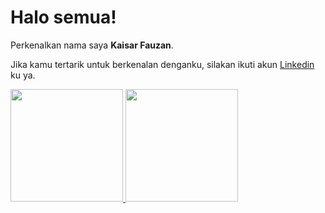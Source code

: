 
# Halo semua! 
Perkenalkan nama saya **Kaisar Fauzan**.

Jika kamu tertarik untuk berkenalan denganku, silakan ikuti akun [Linkedin](https://www.linkedin.com/in/kaisar-fauzan/) ku ya.
 
<p align="left">
<a href="https://github.com/KaisarF">
  <img height="180em" src="https://github-readme-stats-eight-theta.vercel.app/api?username=KaisarF&show_icons=true&theme=algolia&include_all_commits=true&count_private=true"/>
  <img height="180em" src="https://github-readme-stats-eight-theta.vercel.app/api/top-langs/?username=KaisarF&layout=compact&langs_count=8&theme=algolia"/>
</a>
</p>
